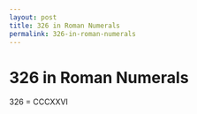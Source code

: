```yaml
---
layout: post
title: 326 in Roman Numerals
permalink: 326-in-roman-numerals
---
```


# 326 in Roman Numerals

326 = CCCXXVI
